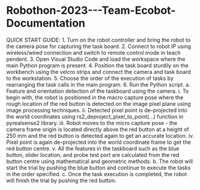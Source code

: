 # Robothon-2023---Team-Ecobot-Documentation


QUICK START GUIDE:
    1.	Turn on the robot controller and bring the robot to the camera pose for capturing the task board.
2.	Connect to robot IP using wireless/wired connection and switch to remote control mode in teach pendent.
3.	Open Visual Studio Code and load the workspace where the main Python program is present.
4.	Position the task board sturdily on the workbench using the velcro strips and connect the camera and task board to the workstation.
5.	Choose the order of the execution of tasks by rearranging the task calls in the main program.
6.	Run the Python script.
  a.	Feature and orientation detection of the taskboard using the camera.
    i.	To begin with, the robot is positioned in the macro capture pose where the rough location of the red button is detected on the image pixel plane using image processing techniques.
    ii.	Detected pixel point is de-projected into the world coordinates using rs2_deproject_pixel_to_point(...) function in pyrealsense2 library.
    iii.	Robot moves to the micro capture pose - the camera frame origin is located directly above the red button at a height of 250 mm and the red button is detected again to get an accurate location.
    iv.	Pixel point is again de-projected into the world coordinate frame to get the red button centre.
    v.	All the features in the taskboard such as the blue button, slider location, and probe test port are calculated from the red button centre using mathematical and geometric methods.
  b.	The robot will start the trial by pushing the blue button and continue to execute the tasks in the order specified.
  c.	Once the task execution is completed, the robot will finish the trial by pushing the red button.
